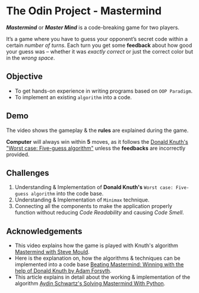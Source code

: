 # The Odin Project - Mastermind

***Mastermind*** or ***Master Mind*** is a code-breaking game for two players.

It’s a game where you have to guess your opponent’s secret code within a certain *number of turns*.
Each turn you get some **feedback** about how good your guess was – whether it was *exactly correct* or just the correct color but in the *wrong space*.

## Objective

- To get hands-on experience in writing programs based on `OOP Paradigm`.
- To implement an existing `algorithm` into a code.

## Demo

The video shows the gameplay & the **rules** are explained during the game.

**Computer** will always win within **5** moves, as it follows the [Donald Knuth's "Worst case: Five-guess algorithm"](https://en.wikipedia.org/wiki/Mastermind_(board_game)#Best_strategies_with_four_holes_and_six_colors) unless the **feedbacks** are incorrectly provided.

## Challenges

1. Understanding & Implementation of **Donald Knuth's** `Worst case: Five-guess algorithm` into the code base.
2. Understanding & Implementation of `Minimax` technique.
3. Connecting all the components to make the application properly function without reducing *Code Readability* and causing *Code Smell*.

## Acknowledgements

* This video explains how the game is played with Knuth's algorithm [Mastermind with Steve Mould](https://www.youtube.com/watch?v=FR_71HyBytE).
* Here is the explanation on, how the algorithms & techniques can be implemented into a code base [Beating Mastermind: Winning with the help of Donald Knuth by Adam Forsyth](https://www.youtube.com/watch?v=Okm_t5T1PiA&t=37s).
* This article explains in detail about the working & implementation of the algorithm [Aydin Schwartz's Solving Mastermind With Python](https://betterprogramming.pub/solving-mastermind-641411708d01).

